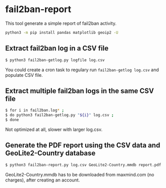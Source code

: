 # fail2ban-report
This tool generate a simple report of fail2ban activity.

```bash
python3 -m pip install pandas matplotlib geoip2 -U
```

## Extract fail2ban log in a CSV file

```bash
$ python3 fail2ban-getlog.py logfile log.csv
```

You could create a cron task to regulary run `fail2ban-getlog log.csv` and populate CSV file.

## Extract multiple fail2ban logs in the same CSV file

```bash
$ for i in fail2ban.log* ;
$ do python3 fail2ban-getlog.py "${i}" log.csv ;
$ done
```

Not optimized at all, slower with larger log.csv.

## Generate the PDF report using the CSV data and GeoLite2-Country database

```bash
$ python3 fail2ban-report.py log.csv GeoLite2-Country.mmdb report.pdf
```

GeoLite2-Country.mmdb has to be downloaded from maxmind.com (no charges), after creating an account.

